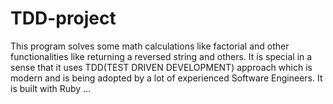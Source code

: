 # TDD-project
This program solves some math calculations like factorial and other functionalities like returning a reversed string and others. It is special in a sense that it uses TDD(TEST DRIVEN DEVELOPMENT) approach which is modern and is being adopted by a lot of experienced Software Engineers. It is built with Ruby …
